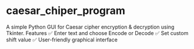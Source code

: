 # caesar_chiper_program
A simple Python GUI for Caesar cipher encryption &amp; decryption using Tkinter.  Features ✅ Enter text and choose Encode or Decode ✅ Set custom shift value ✅ User-friendly graphical interface
